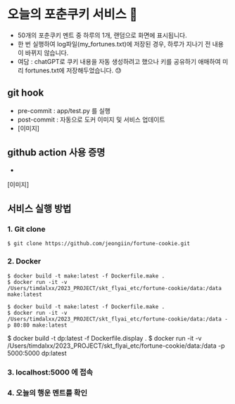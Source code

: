 # 오늘의 포춘쿠키 서비스 🥠
- 50개의 포춘쿠키 멘트 중 하루의 1개, 랜덤으로 화면에 표시됩니다.
- 한 번 실행하여 log파일(my_fortunes.txt)에 저장된 경우, 하루가 지나기 전 내용이 바뀌지 않습니다.
- 여담 : chatGPT로 쿠키 내용을 자동 생성하려고 했으나 키를 공유하기 애매하여 미리 fortunes.txt에 저장해두었습니다. 😓

## git hook
- pre-commit : app/test.py 를 실행
- post-commit : 자동으로 도커 이미지 및 서비스 업데이트
- [이미지]

## github action 사용 증명
- 
[이미지]

## 서비스 실행 방법
### 1. Git clone
~~~
$ git clone https://github.com/jeongiin/fortune-cookie.git
~~~
### 2. Docker
~~~
$ docker build -t make:latest -f Dockerfile.make .
$ docker run -it -v /Users/timdalxx/2023_PROJECT/skt_flyai_etc/fortune-cookie/data:/data make:latest
~~~

~~~
$ docker build -t make:latest -f Dockerfile.make .
$ docker run -it -v /Users/timdalxx/2023_PROJECT/skt_flyai_etc/fortune-cookie/data:/data -p 80:80 make:latest
~~~
$ docker build -t dp:latest -f Dockerfile.display .
$ docker run -it -v /Users/timdalxx/2023_PROJECT/skt_flyai_etc/fortune-cookie/data:/data -p 5000:5000 dp:latest
### 3. localhost:5000 에 접속
### 4. 오늘의 행운 멘트를 확인